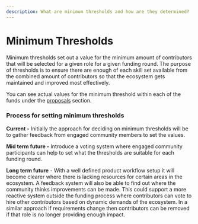 ```yaml
---
description: What are minimum thresholds and how are they determined?
---
```


# Minimum Thresholds

Minimum thresholds set out a value for the minimum amount of contributors that will be selected for a given role for a given funding round. The purpose of thresholds is to ensure there are enough of each skill set available from the combined amount of contributors so that the ecosystem gets maintained and improved most effectively.

You can see actual values for the minimum threshold within each of the funds under the [proposals](broken-reference) section.



### Process for setting minimum thresholds

**Current -** Initially the approach for deciding on minimum thresholds will be to gather feedback from engaged community members to set the values.

**Mid term future -** Introduce a voting system where engaged community participants can help to set what the thresholds are suitable for each funding round.

**Long term future** - With a well defined product workflow setup it will become clearer where there is lacking resources for certain areas in the ecosystem. A feedback system will also be able to find out where the community thinks improvements can be made. This could support a more reactive system outside the funding process where contributors can vote to hire other contributors based on dynamic demands of the ecosystem. In a similar approach if requirements change then contributors can be removed if that role is no longer providing enough impact.
